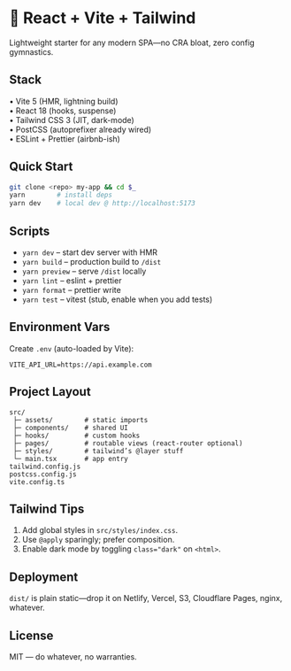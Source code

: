 # 🚀 React + Vite + Tailwind

Lightweight starter for any modern SPA—no CRA bloat, zero config gymnastics.

## Stack
• Vite 5 (HMR, lightning build)  
• React 18 (hooks, suspense)  
• Tailwind CSS 3 (JIT, dark-mode)  
• PostCSS (autoprefixer already wired)  
• ESLint + Prettier (airbnb-ish)  

## Quick Start
```bash
git clone <repo> my-app && cd $_
yarn        # install deps
yarn dev    # local dev @ http://localhost:5173
```

## Scripts
- `yarn dev` – start dev server with HMR
- `yarn build` – production build to `/dist`
- `yarn preview` – serve `/dist` locally
- `yarn lint` – eslint + prettier
- `yarn format` – prettier write
- `yarn test` – vitest (stub, enable when you add tests)

## Environment Vars
Create `.env` (auto-loaded by Vite):
```
VITE_API_URL=https://api.example.com
```

## Project Layout
```
src/
 ├─ assets/        # static imports
 ├─ components/    # shared UI
 ├─ hooks/         # custom hooks
 ├─ pages/         # routable views (react-router optional)
 ├─ styles/        # tailwind’s @layer stuff
 └─ main.tsx       # app entry
tailwind.config.js
postcss.config.js
vite.config.ts
```

## Tailwind Tips
1. Add global styles in `src/styles/index.css`.  
2. Use `@apply` sparingly; prefer composition.  
3. Enable dark mode by toggling `class="dark"` on `<html>`.

## Deployment
`dist/` is plain static—drop it on Netlify, Vercel, S3, Cloudflare Pages, nginx, whatever.

## License
MIT — do whatever, no warranties.

